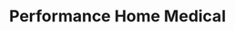 ---
title: "Performance Home Medical"
url: /springfield/performance-home-medical/
shop: Sanitätshaus
---